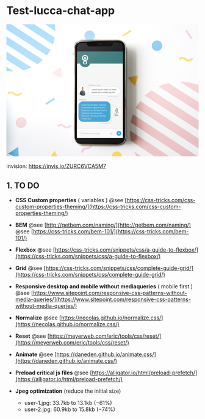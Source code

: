 
# Test-lucca-chat-app


![Sample](https://github.com/mllemartins/test-lucca-chat-app/blob/master/ui/chat-app-mockup.jpg?raw=true)

invision: https://invis.io/ZURC6VCA5M7

## 1. TO DO

- **CSS Custom properties** ( variables )
  @see [https://css-tricks.com/css-custom-properties-theming/](https://css-tricks.com/css-custom-properties-theming/)

- **BEM**
  @see [http://getbem.com/naming/](http://getbem.com/naming/)
  @see [https://css-tricks.com/bem-101/](https://css-tricks.com/bem-101/)

- **Flexbox**
  @see [https://css-tricks.com/snippets/css/a-guide-to-flexbox/](https://css-tricks.com/snippets/css/a-guide-to-flexbox/)

- **Grid**
  @see [https://css-tricks.com/snippets/css/complete-guide-grid/](https://css-tricks.com/snippets/css/complete-guide-grid/)

- **Responsive desktop and mobile without mediaqueries** ( mobile first )
  @see [https://www.sitepoint.com/responsive-css-patterns-without-media-queries/](https://www.sitepoint.com/responsive-css-patterns-without-media-queries/)

- **Normalize**
  @see [https://necolas.github.io/normalize.css/](https://necolas.github.io/normalize.css/)

- **Reset**
  @see [https://meyerweb.com/eric/tools/css/reset/](https://meyerweb.com/eric/tools/css/reset/)

- **Animate**
  @see [https://daneden.github.io/animate.css/](https://daneden.github.io/animate.css/)

- **Preload critical js files**
  @see [https://alligator.io/html/preload-prefetch/](https://alligator.io/html/preload-prefetch/)

- **Jpeg optimization** (reduce the initial size)
	- user-1.jpg: 33.7kb to 13.1kb (−61%)
	- user-2.jpg: 60.9kb to 15.8kb (−74%)